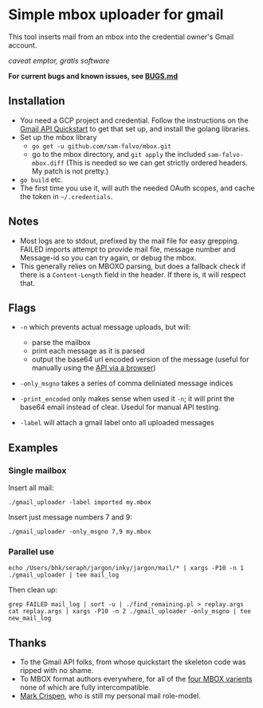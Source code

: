 # Simple mbox uploader for gmail

This tool inserts mail from an mbox into the credential owner's Gmail account.

*caveat emptor, gratis software*

**For current bugs and known issues, see [BUGS.md](BUGS.md)**

## Installation

* You need a GCP project and credential. Follow the instructions on the [Gmail API Quickstart](https://developers.google.com/gmail/api/quickstart/go) to get that set up, and install the golang libraries.
* Set up the mbox library
  * `go get -u github.com/sam-falvo/mbox.git`
  * go to the mbox directory, and `git apply` the included `sam-falvo-mbox.diff` (This is needed so we can get strictly ordered headers. My patch is not pretty.)
* `go build` etc.
* The first time you use it, will auth the needed OAuth scopes, and cache the token in `~/.credentials`.

## Notes

* Most logs are to stdout, prefixed by the mail file for easy grepping. FAILED imports attempt to provide mail file, message number and Message-id so you can try again, or debug the mbox.
* This generally relies on MBOXO parsing, but does a fallback check if there is a `Content-Length` field in the header. If there is, it will respect that.

## Flags

* `-n` which prevents actual message uploads, but will:

  * parse the mailbox
  * print each message as it is parsed
  * output the base64 url encoded version of the message (useful for manually using the [API via a browser](https://developers.google.com/gmail/api/v1/reference/users/messages/import))

* `-only_msgno` takes a series of comma deliniated message indices

* `-print_encoded` only makes sense when used it `-n`; it will print the base64 email instead of clear. Usedul for manual API testing.

* `-label` will attach a gmail label onto all uploaded messages

## Examples

### Single mailbox

Insert all mail:

```
./gmail_uploader -label imported my.mbox
```

Insert just message numbers 7 and 9:

```
./gmail_uploader -only_msgno 7,9 my.mbox
```

### Parallel use

```
echo /Users/bhk/seraph/jargon/inky/jargon/mail/* | xargs -P10 -n 1 ./gmail_uploader | tee mail_log
```

Then clean up:

```
grep FAILED mail_log | sort -u | ./find_remaining.pl > replay.args
cat replay.args | xargs -P10 -n 2 ./gmail_uploader -only_msgno | tee new_mail_log
```

## Thanks

* To the Gmail API folks, from whose quickstart the skeleton code was ripped with no shame.
* To MBOX format authors everywhere, for all of the [four MBOX varients](http://www.digitalpreservation.gov/formats/fdd/fdd000383.shtml) none of which are fully intercompatible.
* [Mark Crispen](https://en.wikipedia.org/wiki/Mark_Crispin), who is still my personal mail role-model.
